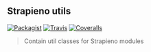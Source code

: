 Strapieno utils
---

[![Packagist](https://img.shields.io/packagist/dt/strapieno/str-utils.svg?maxAge=2592000)](https://packagist.org/packages/strapieno/str-utils) [![Travis](https://img.shields.io/travis/strapieno/str-utils/develop.svg?maxAge=2592000)](https://travis-ci.org/strapieno/str-utils) [![Coveralls](https://img.shields.io/coveralls/strapieno/str-utils/develop.svg?style=flat-square)](https://coveralls.io/github/strapieno/str-utils) 


> Contain util classes for Strapieno modules
